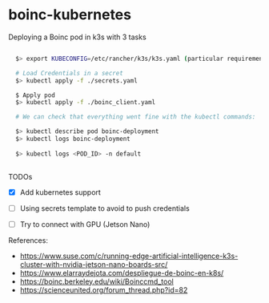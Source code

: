# boinc-kubernetes

Deploying a Boinc pod in k3s with 3 tasks

```bash

  $> export KUBECONFIG=/etc/rancher/k3s/k3s.yaml (particular requirement for k3s)

  # Load Credentials in a secret
  $> kubectl apply -f ./secrets.yaml

  $ Apply pod
  $> kubectl apply -f ./boinc_client.yaml

  # We can check that everything went fine with the kubectl commands:

  $> kubectl describe pod boinc-deployment
  $> kubectl logs boinc-deployment
  
  $> kubectl logs <POD_ID> -n default
  
```

TODOs

- [x] Add kubernetes support
- [ ] Using secrets template to avoid to push credentials
- [ ] Try to connect with GPU (Jetson Nano)


References:

* https://www.suse.com/c/running-edge-artificial-intelligence-k3s-cluster-with-nvidia-jetson-nano-boards-src/
* https://www.elarraydejota.com/despliegue-de-boinc-en-k8s/
* https://boinc.berkeley.edu/wiki/Boinccmd_tool
* https://scienceunited.org/forum_thread.php?id=82
